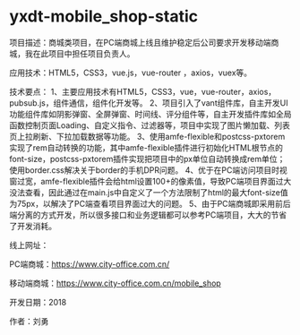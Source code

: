 # yxdt-mobile_shop-static
项目描述：商城类项目，在PC端商城上线且维护稳定后公司要求开发移动端商城，我在此项目中担任项目负责人。

应用技术：HTML5，CSS3，vue.js，vue-router ，axios，vuex等。

技术要点：
1、主要应用技术有HTML5，CSS3，vue，vue-router，axios，pubsub.js，组件通信，组件化开发等。
2、项目引入了vant组件库，自主开发UI功能组件库如阴影弹窗、全屏弹窗、时间线、评分组件等，自主开发插件库如全局函数控制页面Loading、自定义指令、过滤器等，项目中实现了图片懒加载、列表页上拉刷新、下拉加载数据等功能。
3、使用amfe-flexible和postcss-pxtorem实现了rem自动转换的功能，其中amfe-flexible插件进行初始化HTML根节点的font-size，postcss-pxtorem插件实现把项目中的px单位自动转换成rem单位；使用border.css解决关于border的手机DPR问题。
4、优于在PC端访问项目时视窗过宽，amfe-flexible插件会给html设置100+的像素值，导致PC端项目界面过大没法查看，因此通过在main.js中自定义了一个方法限制了html的最大font-size值为75px，以解决了PC端查看项目界面过大的问题。
5、由于PC端商城即采用前后端分离的方式开发，所以很多接口和业务逻辑都可以参考PC端项目，大大的节省了开发消耗。

线上网址：

PC端商城：https://www.city-office.com.cn/

移动端商城：https://www.city-office.com.cn/mobile_shop

开发日期：2018

作者：刘勇
